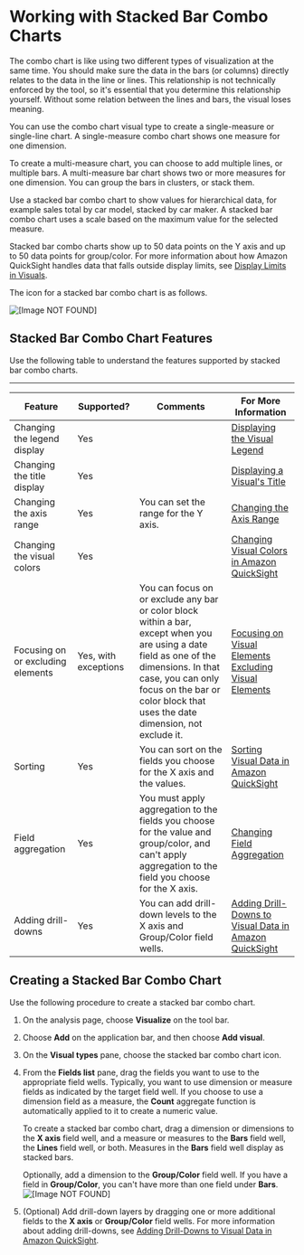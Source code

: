 # Working with Stacked Bar Combo Charts<a name="stacked-bar-combo-chart"></a>

The combo chart is like using two different types of visualization at the same time\. You should make sure the data in the bars \(or columns\) directly relates to the data in the line or lines\. This relationship is not technically enforced by the tool, so it's essential that you determine this relationship yourself\. Without some relation between the lines and bars, the visual loses meaning\.

You can use the combo chart visual type to create a single\-measure or single\-line chart\. A single\-measure combo chart shows one measure for one dimension\. 

To create a multi\-measure chart, you can choose to add multiple lines, or multiple bars\. A multi\-measure bar chart shows two or more measures for one dimension\. You can group the bars in clusters, or stack them\. 

Use a stacked bar combo chart to show values for hierarchical data, for example sales total by car model, stacked by car maker\. A stacked bar combo chart uses a scale based on the maximum value for the selected measure\. 

Stacked bar combo charts show up to 50 data points on the Y axis and up to 50 data points for group/color\. For more information about how Amazon QuickSight handles data that falls outside display limits, see [Display Limits in Visuals](working-with-visual-types.md#display-limits)\.

The icon for a stacked bar combo chart is as follows\.

![\[Image NOT FOUND\]](http://docs.aws.amazon.com/quicksight/latest/user/images/stacked-bar-combo-chart.png)

## Stacked Bar Combo Chart Features<a name="stacked-bar-combo-chart-features"></a>

Use the following table to understand the features supported by stacked bar combo charts\.


****  

| Feature | Supported? | Comments | For More Information | 
| --- | --- | --- | --- | 
| Changing the legend display | Yes |  | [Displaying the Visual Legend](formatting-a-visual.md#displaying-the-visual-legend) | 
| Changing the title display | Yes |  | [Displaying a Visual's Title](formatting-a-visual.md#displaying-visual-title) | 
| Changing the axis range | Yes | You can set the range for the Y axis\. | [Changing the Axis Range](formatting-a-visual.md#changing-axis-range) | 
| Changing the visual colors | Yes |  | [Changing Visual Colors in Amazon QuickSight](changing-visual-colors.md) | 
| Focusing on or excluding elements | Yes, with exceptions | You can focus on or exclude any bar or color block within a bar, except when you are using a date field as one of the dimensions\. In that case, you can only focus on the bar or color block that uses the date dimension, not exclude it\. |  [Focusing on Visual Elements](focusing-on-visual-elements.md) [Excluding Visual Elements](excluding-visual-elements.md) | 
| Sorting | Yes | You can sort on the fields you choose for the X axis and the values\. | [Sorting Visual Data in Amazon QuickSight](sorting-visual-data.md) | 
| Field aggregation | Yes | You must apply aggregation to the fields you choose for the value and group/color, and can't apply aggregation to the field you choose for the X axis\. | [Changing Field Aggregation](changing-field-aggregation.md) | 
| Adding drill\-downs | Yes | You can add drill\-down levels to the X axis and Group/Color field wells\. | [Adding Drill\-Downs to Visual Data in Amazon QuickSight](adding-drill-downs.md) | 

## Creating a Stacked Bar Combo Chart<a name="create-stacked-bar-combo-chart"></a>

Use the following procedure to create a stacked bar combo chart\.

1. On the analysis page, choose **Visualize** on the tool bar\.

1. Choose **Add** on the application bar, and then choose **Add visual**\.

1. On the **Visual types** pane, choose the stacked bar combo chart icon\.

1. From the **Fields list** pane, drag the fields you want to use to the appropriate field wells\. Typically, you want to use dimension or measure fields as indicated by the target field well\. If you choose to use a dimension field as a measure, the **Count** aggregate function is automatically applied to it to create a numeric value\.

   To create a stacked bar combo chart, drag a dimension or dimensions to the **X axis** field well, and a measure or measures to the **Bars** field well, the **Lines** field well, or both\. Measures in the **Bars** field well display as stacked bars\.

   Optionally, add a dimension to the **Group/Color** field well\. If you have a field in **Group/Color**, you can't have more than one field under **Bars**\.   
![\[Image NOT FOUND\]](http://docs.aws.amazon.com/quicksight/latest/user/images/combo-chart-example3-stacked.png)

1. \(Optional\) Add drill\-down layers by dragging one or more additional fields to the **X axis** or **Group/Color** field wells\. For more information about adding drill\-downs, see [Adding Drill\-Downs to Visual Data in Amazon QuickSight](adding-drill-downs.md)\. 
